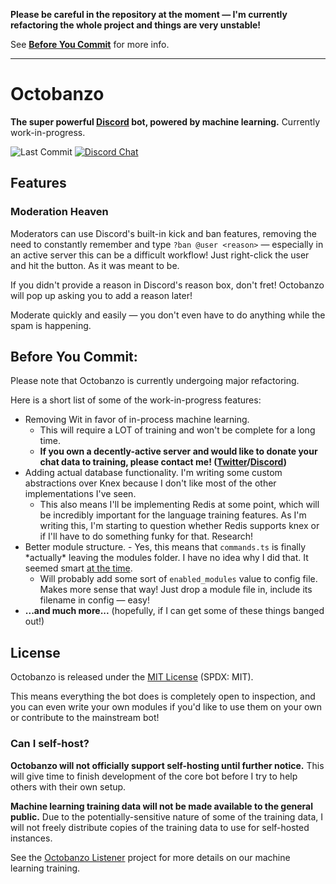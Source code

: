 **Please be careful in the repository at the moment — I'm currently refactoring the whole project and things are very unstable!**

See **[Before You Commit](#before-you-commit)** for more info.

---

# Octobanzo

**The super powerful [Discord](https://discord.com) bot, powered by machine learning.** Currently work-in-progress.

![Last Commit](https://img.shields.io/github/last-commit/hadenpf/octobanzo.svg)
[![Discord Chat](https://img.shields.io/discord/516764994965340161.svg?label=chat&logo=discord&logoColor=fff&style=flat)](https://discord.gg/zGguGHA)

<!-- Will change website before release. -->
<!-- [![Website](https://img.shields.io/badge/website-octobanzo.hflet.ch-blue.svg?style=flat)](https://octobanzo.hflet.ch) -->

## Features

### Moderation Heaven

Moderators can use Discord's built-in kick and ban features, removing the need to constantly remember and type `?ban @user <reason>` — especially in an active server this can be a difficult workflow! Just right-click the user and hit the button. As it was meant to be.

If you didn't provide a reason in Discord's reason box, don't fret! Octobanzo will pop up asking you to add a reason later!

Moderate quickly and easily — you don't even have to do anything while the spam is happening.

<!-- ### Language Processing -->
<!-- TODO: NLP section -->

## Before You Commit:

Please note that Octobanzo is currently undergoing major refactoring.

Here is a short list of some of the work-in-progress features:

-   Removing Wit in favor of in-process machine learning.
    -   This will require a LOT of training and won't be complete for a long time.
    -   **If you own a decently-active server and would like to donate your chat data to training, please contact me! ([Twitter](https://twitter.com/hadenfletcher)/[Discord](https://discord.gg/zGguGHA))**
-   Adding actual database functionality. I'm writing some custom abstractions over Knex because I don't like most of the other implementations I've seen.
    -   This also means I'll be implementing Redis at some point, which will be incredibly important for the language training features. As I'm writing this, I'm starting to question whether Redis supports knex or if I'll have to do something funky for that. Research!
-   Better module structure. - Yes, this means that `commands.ts` is finally \*actually\* leaving the modules folder. I have no idea why I did that. It seemed smart [at the time](https://github.com/octobanzo/octobanzo/commit/9a72dffb7dde1525a9f88e5196b85b8bc6b5713b#diff-f5b34a5c7dc8c0223d499a5789e0ae59).
    -   Will probably add some sort of `enabled_modules` value to config file. Makes more sense that way! Just drop a module file in, include its filename in config — easy!
-   **...and much more...** (hopefully, if I can get some of these things banged out!)

## License

Octobanzo is released under the [MIT License](./LICENSE) (SPDX: MIT).

This means everything the bot does is completely open to inspection, and you can even write your own modules if you'd like to use them on your own or contribute to the mainstream bot!

### Can I self-host?

**Octobanzo will not officially support self-hosting until further notice.** This will give time to finish development of the core bot before I try to help others with their own setup.

**Machine learning training data will not be made available to the general public.** Due to the potentially-sensitive nature of some of the training data, I will not freely distribute copies of the training data to use for self-hosted instances.

See the [Octobanzo Listener](https://github.com/octobanzo/listener) project for more details on our machine learning training.
